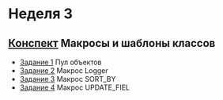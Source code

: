 # Неделя 3
## [Конспект](week_3.pdf) Макросы и шаблоны классов

* [Задание 1](01_Programming_Assignment/README.md) Пул объектов
* [Задание 2](02_Practice_Programming_Assignment/README.md) Макрос Logger
* [Задание 3](03_Programming_Assignment/README.md) Макрос SORT_BY
* [Задание 4](04_Programming_Assignment/README.md) Макрос UPDATE_FIEL
